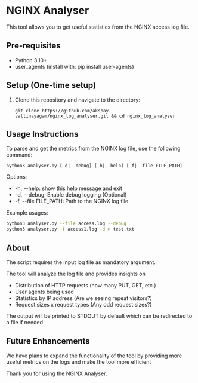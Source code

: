 # NGINX Analyser 

This tool allows you to get useful statistics from the NGINX access log file.

## Pre-requisites

- Python 3.10+
- user_agents (install with: pip install user-agents)

## Setup (One-time setup)

1. Clone this repository and navigate to the directory:
   ```
   git clone https://github.com/akshay-vallinayagam/nginx_log_analyser.git && cd nginx_log_analyser
   ```

## Usage Instructions

To parse and get the metrics from the NGINX log file, use the following command:

```
python3 analyser.py [-d|--debug] [-h|--help] [-f|--file FILE_PATH]
```

Options:
- -h, --help: 					      show this help message and exit
- -d, --debug: 					   Enable debug logging (Optional)
- -f, --file FILE_PATH: 	      Path to the NGINX log file

Example usages:

```sh
python3 analyser.py --file access.log --debug
python3 analyser.py -f access1.log -d > test.txt
```

## About

The script requires the input log file as mandatory argument.

The tool will analyze the log file and provides insights on
   - Distribution of HTTP requests (how many PUT, GET, etc.)
   - User agents being used
   - Statistics by IP address (Are we seeing repeat visitors?)
   - Request sizes x request types (Any odd request sizes?)

The output will be printed to STDOUT by default which can be redirected to a file if needed

## Future Enhancements

We have plans to expand the functionality of the tool by providing more useful metrics on the logs and make the tool more efficient

Thank you for using the NGINX Analyser.